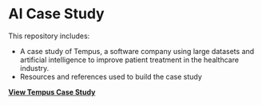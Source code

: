 # AI Case Study
 This repository includes:
 * A case study of Tempus, a software company using large datasets and artificial intelligence to improve patient treatment in the healthcare industry.
 * Resources and references used to build the case study

 [**View Tempus Case Study**](case-study.md)
